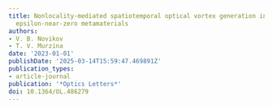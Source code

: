 ```yaml
---
title: Nonlocality-mediated spatiotemporal optical vortex generation in nanorod-based
  epsilon-near-zero metamaterials
authors:
- V. B. Novikov
- T. V. Murzina
date: '2023-01-01'
publishDate: '2025-03-14T15:59:47.469891Z'
publication_types:
- article-journal
publication: '*Optics Letters*'
doi: 10.1364/OL.486279
---
```

